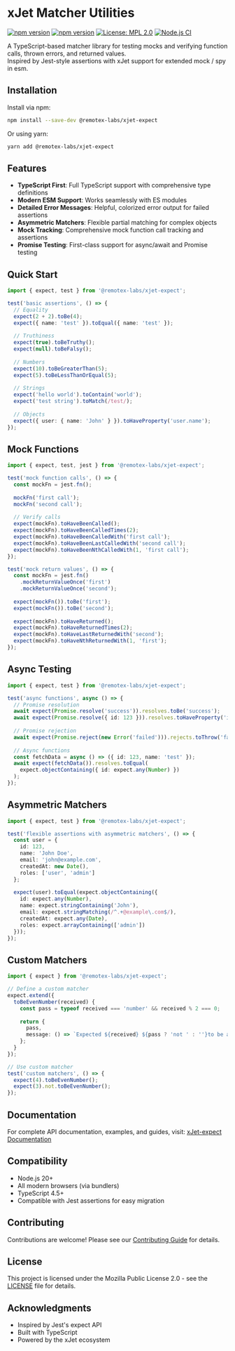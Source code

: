 # xJet Matcher Utilities
[![npm version](https://img.shields.io/badge/Documentation-orange?logo=typescript&logoColor=f5f5f5)](https://remotex-labs.github.io/xJet-expect/)
[![npm version](https://img.shields.io/npm/v/@remotex-labs/xjet-expect.svg)](https://www.npmjs.com/package/@remotex-labs/xjet-expect)
[![License: MPL 2.0](https://img.shields.io/badge/License-MPL_2.0-brightgreen.svg)](https://opensource.org/licenses/MPL-2.0)
[![Node.js CI](https://github.com/remotex-labs/xJet-expect/actions/workflows/node.js.yml/badge.svg)](https://github.com/remotex-labs/xJet-expect/actions/workflows/node.js.yml)

A TypeScript-based matcher library for testing mocks and verifying function calls, thrown errors, and returned values.  
Inspired by Jest-style assertions with xJet support for extended mock / spy in esm.

## Installation
Install via npm:

``` bash
npm install --save-dev @remotex-labs/xjet-expect
```

Or using yarn:

``` bash
yarn add @remotex-labs/xjet-expect
```

## Features
- **TypeScript First**: Full TypeScript support with comprehensive type definitions
- **Modern ESM Support**: Works seamlessly with ES modules
- **Detailed Error Messages**: Helpful, colorized error output for failed assertions
- **Asymmetric Matchers**: Flexible partial matching for complex objects
- **Mock Tracking**: Comprehensive mock function call tracking and assertions
- **Promise Testing**: First-class support for async/await and Promise testing

## Quick Start

```ts
import { expect, test } from '@remotex-labs/xjet-expect';

test('basic assertions', () => {
  // Equality
  expect(2 + 2).toBe(4);
  expect({ name: 'test' }).toEqual({ name: 'test' });
  
  // Truthiness
  expect(true).toBeTruthy();
  expect(null).toBeFalsy();
  
  // Numbers
  expect(10).toBeGreaterThan(5);
  expect(5).toBeLessThanOrEqual(5);
  
  // Strings
  expect('hello world').toContain('world');
  expect('test string').toMatch(/test/);
  
  // Objects
  expect({ user: { name: 'John' } }).toHaveProperty('user.name');
});
```

## Mock Functions
```ts
import { expect, test, jest } from '@remotex-labs/xjet-expect';

test('mock function calls', () => {
  const mockFn = jest.fn();
  
  mockFn('first call');
  mockFn('second call');
  
  // Verify calls
  expect(mockFn).toHaveBeenCalled();
  expect(mockFn).toHaveBeenCalledTimes(2);
  expect(mockFn).toHaveBeenCalledWith('first call');
  expect(mockFn).toHaveBeenLastCalledWith('second call');
  expect(mockFn).toHaveBeenNthCalledWith(1, 'first call');
});

test('mock return values', () => {
  const mockFn = jest.fn()
    .mockReturnValueOnce('first')
    .mockReturnValueOnce('second');
  
  expect(mockFn()).toBe('first');
  expect(mockFn()).toBe('second');
  
  expect(mockFn).toHaveReturned();
  expect(mockFn).toHaveReturnedTimes(2);
  expect(mockFn).toHaveLastReturnedWith('second');
  expect(mockFn).toHaveNthReturnedWith(1, 'first');
});
```

## Async Testing
```ts
import { expect, test } from '@remotex-labs/xjet-expect';

test('async functions', async () => {
  // Promise resolution
  await expect(Promise.resolve('success')).resolves.toBe('success');
  await expect(Promise.resolve({ id: 123 })).resolves.toHaveProperty('id');
  
  // Promise rejection
  await expect(Promise.reject(new Error('failed'))).rejects.toThrow('failed');
  
  // Async functions
  const fetchData = async () => ({ id: 123, name: 'test' });
  await expect(fetchData()).resolves.toEqual(
    expect.objectContaining({ id: expect.any(Number) })
  );
});
```

## Asymmetric Matchers
```ts
import { expect, test } from '@remotex-labs/xjet-expect';

test('flexible assertions with asymmetric matchers', () => {
  const user = {
    id: 123,
    name: 'John Doe',
    email: 'john@example.com',
    createdAt: new Date(),
    roles: ['user', 'admin']
  };
  
  expect(user).toEqual(expect.objectContaining({
    id: expect.any(Number),
    name: expect.stringContaining('John'),
    email: expect.stringMatching(/^.+@example\.com$/),
    createdAt: expect.any(Date),
    roles: expect.arrayContaining(['admin'])
  }));
});
```

## Custom Matchers
```ts
import { expect } from '@remotex-labs/xjet-expect';

// Define a custom matcher
expect.extend({
  toBeEvenNumber(received) {
    const pass = typeof received === 'number' && received % 2 === 0;
    
    return {
      pass,
      message: () => `Expected ${received} ${pass ? 'not ' : ''}to be an even number`
    };
  }
});

// Use custom matcher
test('custom matchers', () => {
  expect(4).toBeEvenNumber();
  expect(3).not.toBeEvenNumber();
});
```

## Documentation
For complete API documentation, examples, and guides, visit: [xJet-expect Documentation](https://remotex-labs.github.io/xJet-expect/)

## Compatibility
- Node.js 20+
- All modern browsers (via bundlers)
- TypeScript 4.5+
- Compatible with Jest assertions for easy migration

## Contributing
Contributions are welcome! Please see our [Contributing Guide](CONTRIBUTING.md) for details.

## License
This project is licensed under the Mozilla Public License 2.0 - see the [LICENSE](LICENSE) file for details.

## Acknowledgments
- Inspired by Jest's expect API
- Built with TypeScript
- Powered by the xJet ecosystem
